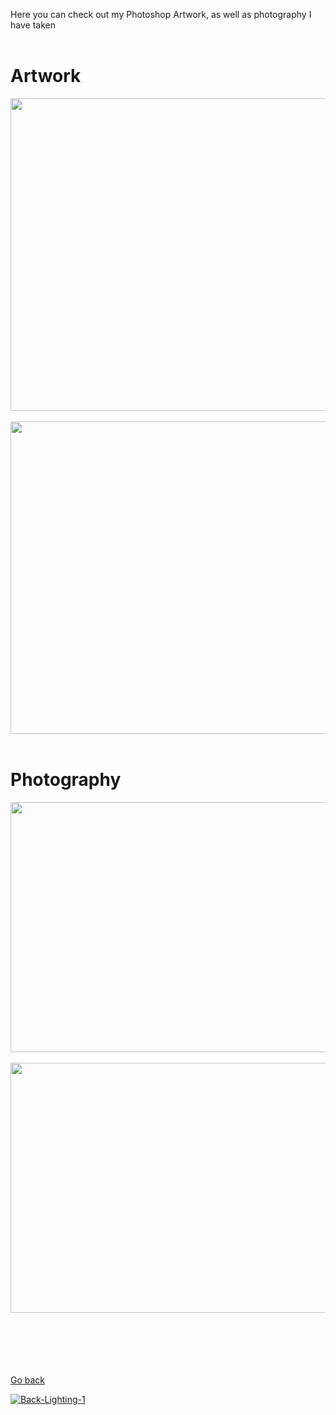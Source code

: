 Here you can check out my Photoshop Artwork, as well as photography I have taken
<br>
<br>

# Artwork

<img src="https://ibb.co/t2ddVpP" width="600" height="500">
<br>
<br>
<img src="https://ibb.co/5TPbL1z" width="600" height="500">
<br>
<br>


# Photography

<img src="https://ibb.co/RNyQ3Sv" width="600" height="400">
<br>
<br>
<img src="https://ibb.co/vByJLh7" width="600" height="400">

<br>
<br>
<br>
<br>
<br>
<br>
<p><a href="https://dantevasudevan.github.io/">Go back</a></p>
<a href="https://ibb.co/RNyQ3Sv"><img src="https://i.ibb.co/QkdYPcb/Back-Lighting-1.jpg" alt="Back-Lighting-1" border="0" /></a>
